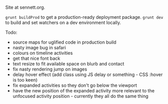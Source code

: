 Site at sennett.org.

`grunt buildProd` to get a production-ready deployment package.  `grunt dev` to build and set watchers on a dev environment locally.

Todo:

- source maps for uglified code in production build
- nasty image bug in safari
- colours on timeline activities
- get that nice font back
- text resize to fit available space on blurb and contact
- fix nasty rendering jump on images
- delay hover effect (add class using JS delay or something - CSS :hover is too keen)
- fix expanded activities so they don't go below the viewport
- have the new position of the expanded activity more relevant to the unfocused activity position - currently they all do the same thing